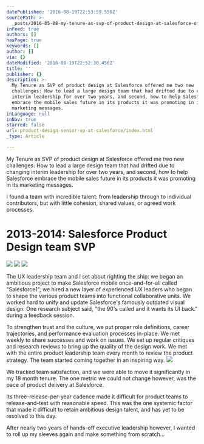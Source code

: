 ```yaml
---
datePublished: '2016-08-19T22:53:59.550Z'
sourcePath: >-
  _posts/2016-05-08-my-tenure-as-svp-of-product-design-at-salesforce-offered-me.md
inFeed: true
authors: []
hasPage: true
keywords: []
author: []
via: {}
dateModified: '2016-08-19T22:52:30.456Z'
title: ''
publisher: {}
description: >-
  My Tenure as SVP of product design at Salesforce offered me two new
  challenges: How to lead a large design team that had drifted due to changing
  interim leadership for over two years, and second, how to help Salesforce
  embrace the mobile sales future in its products it was promoting in its
  marketing messages.
inLanguage: null
inNav: true
starred: false
url: product-design-senior-vp-at-salesforce/index.html
_type: Article

---
```

My Tenure as SVP of product design at Salesforce offered me two new challenges: How to lead a large design team that had drifted due to changing interim leadership for over two years, and second, how to help Salesforce embrace the mobile sales future in its products it was promoting in its marketing messages.

I found a team with incredible talent: from leadership through to individual contributors, but with little cohesion, shared values, or agreed work processes.

# 2013-2014: Salesforce Product Design team SVP
![](https://the-grid-user-content.s3-us-west-2.amazonaws.com/834fbded-7d3e-4b59-bb1b-b35637db8825.jpg)
![](https://the-grid-user-content.s3-us-west-2.amazonaws.com/977fb612-08e1-49ac-9452-f5223262357d.png)
![](https://s3-us-west-2.amazonaws.com/the-grid-img/p/6cf3f7c3bcd9901c9a7936df1c4632ec9fab4f85.png)

The UX leadership team and I set about righting the ship: we began an ambitious project to make Salesforce mobile once-and-for-all called "Salesforce1", we hired a new layer of experienced UX leaders who began to shape the various product teams into functional collaborative units. We worked hard to unify and update Salesforce's famously outdated visual design: One research subject said, "the 90's called and it wants its UI back." during a feedback session.

To strengthen trust and the culture, we put proper role definitions, career trajectories, and performance evaluation processes in-place. We met weekly to share successes and work on issues. We set up regular critiques and research reviews to bring up the quality of the design work. We met with the entire product leadership team every month to review the product strategy. The team started coming together in an inspiring way.
![](https://s3-us-west-2.amazonaws.com/the-grid-img/p/56739b3a85504f63f1cd265abb651df0edda4b18.png)

We tracked team satisfaction, and we were able to move it significantly in my 18 month tenure. The one metric we could not change however, was the pace of product delivery at Salesforce. 

Its three-release-per-year cadence made it difficult for product teams to release-and-test with reasonable speed. This was the one systemic factor that made it difficult to retain ambitious design talent, and has yet to be resolved to this day.

After nearly two years of hands-off executive leadership however, I wanted to roll up my sleeves again and make something from scratch...